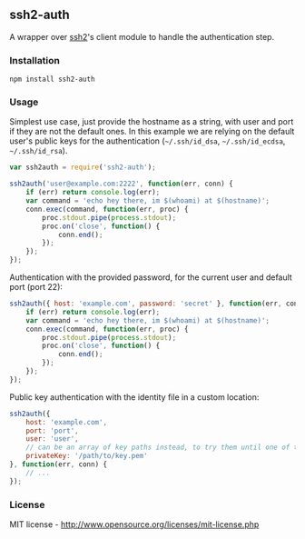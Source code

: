 ## ssh2-auth

A wrapper over [ssh2](https://github.com/mscdex/ssh2)'s client module to handle the authentication step.

### Installation

```
npm install ssh2-auth
```

### Usage

Simplest use case, just provide the hostname as a string, with user and port if they are not the default ones.
In this example we are relying on the default user's public keys for the authentication (`~/.ssh/id_dsa`, `~/.ssh/id_ecdsa`, `~/.ssh/id_rsa`).

```js
var ssh2auth = require('ssh2-auth');

ssh2auth('user@example.com:2222', function(err, conn) {
	if (err) return console.log(err);
	var command = 'echo hey there, im $(whoami) at $(hostname)';
	conn.exec(command, function(err, proc) {
		proc.stdout.pipe(process.stdout);
		proc.on('close', function() {
			conn.end();
		});
	});
});
```

Authentication with the provided password, for the current user and default port (port 22):

```js
ssh2auth({ host: 'example.com', password: 'secret' }, function(err, conn) {
	if (err) return console.log(err);
	var command = 'echo hey there, im $(whoami) at $(hostname)';
	conn.exec(command, function(err, proc) {
		proc.stdout.pipe(process.stdout);
		proc.on('close', function() {
			conn.end();
		});
	});
});
```

Public key authentication with the identity file in a custom location:

```js
ssh2auth({
	host: 'example.com',
	port: 'port',
	user: 'user',
	// can be an array of key paths instead, to try them until one of them succeeds
	privateKey: '/path/to/key.pem'
}, function(err, conn) {
	// ...
});
```

### License

MIT license - http://www.opensource.org/licenses/mit-license.php
